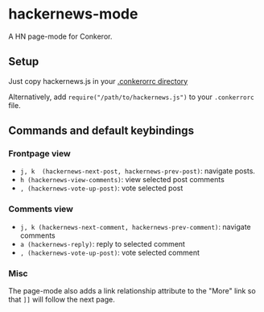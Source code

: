 # hackernews-mode

A HN page-mode for Conkeror.

## Setup
Just copy hackernews.js in your [.conkerorrc directory](http://conkeror.org/ConkerorRC)

Alternatively, add ```require("/path/to/hackernews.js")``` to your ```.conkerrorc``` file.

## Commands and default keybindings 

### Frontpage view
 - ```j, k  (hackernews-next-post, hackernews-prev-post)```: navigate posts.
 - ```h (hackernews-view-comments)```: view selected post comments
 - ```, (hackernews-vote-up-post)```: vote selected post
 
### Comments view
 - ```j, k (hackernews-next-comment, hackernews-prev-comment)```: navigate comments
 - ```a (hackernews-reply)```: reply to selected comment
 - ```, (hackernews-vote-up-post)```: vote selected comment

### Misc
The page-mode also adds a link relationship attribute to the "More" link so that ```]]``` will follow the next page.
